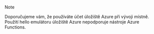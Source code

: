 >[!Note]
> Doporučujeme vám, že používáte účet úložiště Azure při vývoji místně. Použití hello emulátoru úložiště Azure nepodporuje nástroje Azure Functions.
